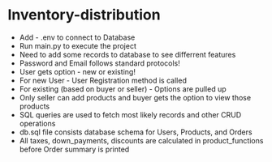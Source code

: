 # Inventory-distribution
* Add - .env to connect to Database
* Run main.py to execute the project
* Need to add some records to database to see differrent features
* Password and Email follows standard protocols!
* User gets option - new or existing!
* For new User - User Registration method is called
* For existing (based on buyer or seller) - Options are pulled up
* Only seller can add products and buyer gets the option to view those products
* SQL queries are used to fetch most likely records and other CRUD operations
* db.sql file consists database schema for Users, Products, and Orders
* All taxes, down_payments, discounts are calculated in product_functions before Order summary is printed

